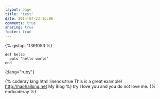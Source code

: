 ```yaml
---
layout: page
title: "test"
date: 2014-04-23 16:06
comments: true
sharing: true
footer: true
---
```


<p><i class="fa fa-instagram fa-5x fa-spin"></i></p>

{% gistapi 11391053 %}

~~~
def hello
  puts "hello world"
end
~~~
{:lang="ruby"}

{% coderay lang:html linenos:true This is a great example! http://haohailong.net My Blog %}
try I love you
and you do not love me.
{% endcoderay %}



